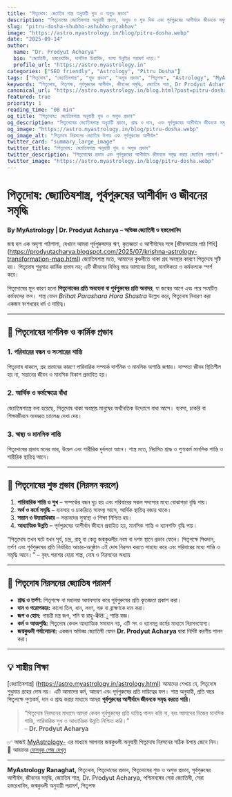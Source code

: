 ```yaml
---
title: "পিতৃদোষ: জ্যোতিষ শাস্ত্র অনুযায়ী শুভ ও অশুভ প্রভাব"
description: "পিতৃদোষের জ্যোতিষশাস্ত্র অনুযায়ী প্রভাব, অশুভ ও শুভ দিক এবং পূর্বপুরুষের আশীর্বাদে জীবনকে সমৃদ্ধ করার কার্যকর উপায়।"
slug: "pitru-dosha-shubho-ashubho-prabhav"
image: "https://astro.myastrology.in/blog/pitru-dosha.webp"
date: "2025-09-14"
author:
  name: "Dr. Prodyut Acharya"
  bio: "জ্যোতিষী, হস্তরেখাবিদ, দার্শনিক চিন্তাবিদ, ভাগ্য উন্নতির পরামর্শ দাতা।"
  profile_url: "https://astro.myastrology.in"
categories: ["SEO friendly", "Astrology", "Pitru Dosha"]
tags: ["পিতৃদোষ", "জ্যোতিষশাস্ত্র", "শুভ প্রভাব", "অশুভ প্রভাব", "পিতৃপক্ষ", "Astrology", "MyAstrology"]
keywords: "পিতৃদোষ, পিতৃপক্ষ, পূর্বপুরুষের আশীর্বাদ, জীবনের সমৃদ্ধি, জ্যোতিষ শাস্ত্র, Dr Prodyut Acharya, সেরা জ্যোতিষী, হস্তরেখাবিদ"
canonical_url: "https://astro.myastrology.in/blog.html?post=pitru-dosha-shubho-ashubho-prabhav"
featured: true
priority: 1
reading_time: "08 min"
og_title: "পিতৃদোষ: জ্যোতিষশাস্ত্র অনুযায়ী শুভ ও অশুভ প্রভাব"
og_description: "পিতৃদোষের জ্যোতিষশাস্ত্র অনুযায়ী প্রভাব, শ্রাদ্ধ ও দান, এবং পূর্বপুরুষের আশীর্বাদে জীবনকে সমৃদ্ধ করার উপায়।"
og_image: "https://astro.myastrology.in/blog/pitru-dosha.webp"
og_image_alt: "পিতৃদোষ নিরসনের জ্যোতিষ উপায় এবং পূর্বপুরুষের আশীর্বাদ"
twitter_card: "summary_large_image"
twitter_title: "পিতৃদোষ: জ্যোতিষশাস্ত্র অনুযায়ী শুভ ও অশুভ প্রভাব"
twitter_description: "পিতৃদোষের প্রভাব এবং পূর্বপুরুষের আশীর্বাদে জীবনকে সমৃদ্ধ করার জ্যোতিষ পরামর্শ।"
twitter_image: "https://astro.myastrology.in/blog/pitru-dosha.webp"
---
```


# পিতৃদোষ: জ্যোতিষশাস্ত্র, পূর্বপুরুষের আশীর্বাদ ও জীবনের সমৃদ্ধি  
**By MyAstrology | Dr. Prodyut Acharya – অভিজ্ঞ জ্যোতিষী ও হস্তরেখাবিদ**

জন্ম হল এক অদৃশ্য পাঠশালা, যেখানে আমরা পূর্বপুরুষদের ঋণ, কৃতজ্ঞতা ও আশীর্বাদের সঙ্গে [জীবনযাত্রার পাঠ শিখি] (https://prodyutacharya.blogspot.com/2025/07/krishna-astrology-transformation-map.html) জ্যোতিষশাস্ত্র মতে, আমাদের কুণ্ডলীতে থাকা গ্রহ অবস্থার কারণে পিতৃদোষ সৃষ্টি হয়। পিতৃদোষ শুধুমাত্র কার্মিক প্রভাব নয়; এটি জীবনের বিভিন্ন স্তরে আমাদের চিন্তা, মানসিকতা ও কর্মফলকে স্পর্শ করে।  

পিতৃদোষের মূল কারণ হলো **পিতৃলোকের প্রতি অবহেলা বা পূর্বপুরুষের প্রতি অনাদর**, যা জন্মের আগে এবং পরে সংঘটিত কর্মফলের ফল। শাস্ত্র যেমন *Brihat Parashara Hora Shastra* উল্লেখ করে, পিতৃদোষ নিবারণ করা একজন বংশধরের ধর্ম ও দায়িত্ব।  

---

## 🔮 পিতৃদোষের দার্শনিক ও কার্মিক প্রভাব

### 1. পরিবারের বন্ধন ও সংসারের শান্তি  
পিতৃদোষ থাকলে, গ্রহ প্রভাবের কারণে পারিবারিক সম্পর্কে দার্শনিক ও মানসিক অশান্তি জন্মায়। দাম্পত্য জীবন স্থিতিশীল হয় না, সন্তানের জীবন ও মানসিক বিকাশ প্রভাবিত হয়।  

### 2. আর্থিক ও কর্মক্ষেত্রে বাঁধা  
জ্যোতিষশাস্ত্রে বলা হয়েছে, পিতৃদোষ থাকা অবস্থায় মানুষের অর্থনৈতিক উদ্যোগে বাধা আসে। ব্যবসা, চাকরি বা শিক্ষাজীবনে অনবরত চ্যালেঞ্জ দেখা দেয়।  

### 3. স্বাস্থ্য ও মানসিক শান্তি  
পিতৃদোষের প্রভাব মনের ভার, উদ্বেগ এবং শারীরিক দুর্বলতা আনে। শাস্ত্র মতে, নিয়মিত শ্রাদ্ধ ও পুণ্যকর্ম মানসিক শান্তি ও শারীরিক স্থায়িত্ব আনে।  

---

## 🌈 পিতৃদোষের শুভ প্রভাব (নিরসন করলে)

1. **পারিবারিক শান্তি ও সুখ** – সম্পর্কের বন্ধন দৃঢ় হয় এবং পরিবারের সকল সদস্যের মধ্যে বোঝাপড়া বৃদ্ধি পায়।  
2. **অর্থ ও কর্মে সমৃদ্ধি** – ব্যবসায় ও চাকরিতে সাফল্য আসে, আর্থিক স্থায়িত্ব বজায় থাকে।  
3. **সন্তান ও উত্তরাধিকার** – সন্তানদের সুস্বাস্থ্য ও শিক্ষা নিশ্চিত হয়।  
4. **আধ্যাত্মিক উন্নতি** – পূর্বপুরুষের আশীর্বাদ জীবনে প্রবাহিত হয়, মানসিক শান্তি ও ধ্যানশক্তি বৃদ্ধি পায়।  

“পিতৃদোষ তখন ঘটে যখন সূর্য, চন্দ্র, রাহু বা কেতু জন্মকুণ্ডলীর নবম বা দশম স্থানে প্রভাব ফেলে। পিতৃপক্ষে পিণ্ডদান, তর্পণ এবং পূর্বপুরুষের প্রতি নির্ধারিত আচার-অনুষ্ঠান এই দোষ নিরসন করতে সাহায্য করে এবং পরিবারের মধ্যে শান্তি ও সমৃদ্ধি আনে।”
– বৃহৎ পরাশর হোরা শাস্ত্র, দোষ ও নিরসনের অধ্যায়


---

## 🙏 পিতৃদোষ নিরসনের জ্যোতিষ পরামর্শ

- **শ্রাদ্ধ ও তর্পণ:** পিতৃপক্ষে বা মহালয়া অমাবস্যায় করে পূর্বপুরুষের প্রতি কৃতজ্ঞতা প্রকাশ করা।  
- **দান ও পরোপকার:** কালো তিল, ধান, লবণ, গরু বা ব্রাহ্মণকে দান করা।  
- **জপ ও হোম:** গায়ত্রী মন্ত্র জপ, শনি বা রাহু-केतু শান্তি যজ্ঞ।  
- **কর্ম ও আত্মশুদ্ধি:** পিতৃদোষ কেবল আধ্যাত্মিক সমাধান নয়, এটি সৎ ও ধ্যানমগ্ন কর্মের মাধ্যমে নিরসনযোগ্য।  
- **জন্মকুণ্ডলী পর্যালোচনা:** একজন অভিজ্ঞ জ্যোতিষী যেমন **Dr. Prodyut Acharya** দ্বারা নির্দিষ্ট করণীয় পালন করা।  

---

## 💡 শাস্ত্রীয় শিক্ষা

[জ্যোতিষশাস্ত্র] (https://astro.myastrology.in/astrology.html) আমাদের শেখায় যে, পিতৃদোষ শুধুমাত্র গ্রহের দোষ নয়। এটি আমাদের কর্ম, আচরণ এবং পূর্বপুরুষের প্রতি দায়িত্বের ফল। শাস্ত্র অনুযায়ী, প্রতি বছর পিতৃপক্ষে পুণ্যকর্ম, দান ও শ্রাদ্ধ করার মাধ্যমে আমরা **পূর্বপুরুষের আশীর্বাদে জীবনকে সমৃদ্ধ করতে পারি**।  

> “পিতৃদোষ নিরসনের মাধ্যমে আমরা কেবল পূর্বপুরুষের প্রতি দায়িত্ব পালন করি না, বরং আমাদের নিজের মানসিক শান্তি, পারিবারিক সুখ ও আধ্যাত্মিক উন্নতি নিশ্চিত করি।”  
> – **Dr. Prodyut Acharya**

✅ আজই [MyAstrology-](https://astro.myastrology.in) এর মাধ্যমে আপনার জন্মকুণ্ডলী অনুযায়ী পিতৃদোষ নিরসনের সঠিক উপায় জেনে নিন।  
🔗 আমাদের [ফেসবুক পেজ দেখুন](https://www.facebook.com/Dr.ProdyutAcharya)  

---

**MyAstrology Ranaghat,**
পিতৃদোষ, পিতৃদোষের প্রভাব, পিতৃদোষের শুভ ও অশুভ প্রভাব, পূর্বপুরুষের আশীর্বাদ, জীবনের সমৃদ্ধি, জ্যোতিষ শাস্ত্র, Dr. Prodyut Acharya, পশ্চিমবঙ্গের সেরা জ্যোতিষী, সেরা হস্তরেখাবিদ, জন্মকুণ্ডলী অনুযায়ী পরামর্শ, পিতৃপক্ষ
